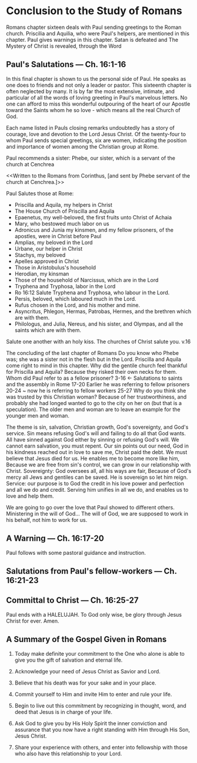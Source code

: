 # Conclusion to the Study of Romans
Romans chapter sixteen deals with Paul sending greetings to the Roman church. Priscilia and Aquilia, who were Paul&apos;s helpers, are mentioned in this chapter. Paul gives warnings in this chapter. Satan is defeated and The Mystery of Christ is revealed, through the Word
## Paul&apos;s Salutations &mdash; Ch. 16:1-16
In this final chapter is shown to us the personal side of Paul. He speaks as one does to friends and not only a leader or pastor. This sixteenth chapter is often neglected by many. It is by far the most extensive, intimate, and particular of all the words of loving greeting in Paul's marvelous letters. No one can afford to miss this wonderful outpouring of the heart of our Apostle toward the Saints whom he so love - which means all the real Church of God.

Each name listed in Pauls closing remarks undoubtedly has a story of courage, love and devotion to the Lord Jesus Christ. Of the twenty-four to whom Paul sends special greetings, six are women, indicating the position and importance of women among the Christian group at Rome.

Paul recommends a sister:
Phebe, our sister, which is a servant of the church at Cenchrea

<<Written to the Romans from Corinthus, [and sent by Phebe servant of the church at Cenchrea.]>>

Paul Salutes those at Rome:
- Priscilla and Aquila, my helpers in Christ
- The House Church of Priscilla and Aquila
- Epaenetus, my well-beloved, the first fruits unto Christ of Achaia
- Mary, who bestowed much labor on us
- Adronicus and Junia my kinsmen, and my fellow prisoners, of the apostles, were in Christ before Paul
- Amplias, my beloved in the Lord
- Urbane, our helper in Christ
- Stachys, my beloved
- Apelles approved in Christ
- Those in Aristobulus&apos;s household
- Herodian, my kinsman
- Those of the household of Narcissus, which are in the Lord
- Tryphena and Tryphosa, labor in the Lord
- Ro 16:12 Salute Tryphena and Tryphosa, who labour in the Lord.
- Persis, beloved, which laboured much in the Lord.
- Rufus chosen in the Lord, and his mother and mine.
- Asyncritus, Phlegon, Hermas, Patrobas, Hermes, and the brethren which are with them.
- Philologus, and Julia, Nereus, and his sister, and Olympas, and all the saints which are with them.

Salute one another with an holy kiss. The churches of Christ salute you. v.16

The concluding of the last chapter of Romans
Do you know who Phebe was; she was a sister not in the flesh but in the Lord.
Priscilla and Aquila come right to mind in this chapter.
Why did the gentile church feel thankful for Priscilla and Aquila? Because they risked their own necks for them.
Whom did Paul refer to as a fellow prisoner?
3-16 ← Salutations to saints and the assembly in Rome
17-20
Earlier he was referring to fellow prisoners
20-24 ~ now he is referring to fellow workers
25-27
Why do you think she was trusted by this Christian woman? Because of her trustworthiness, and probably she had longed wanted to go to the city on her on (but that is a speculation).
The older men and woman are to leave an example for the younger men and woman.

The theme is sin, salvation, Christian growth, God&apos;s sovereignty, and God&apos;s service.
Sin means refusing God&apos;s will and failing to do all that God wants.
All have sinned against God either by sinning or refusing God&apos;s will.
We cannot earn salvation, you must repent.
Our sin points out our need, God in his kindness reached out in love to save me, Christ paid the debt.
We must believe that Jesus died for us.
He enables me to become more like him,
Because we are free from sin&apos;s control, we can grow in our relationship with Christ.
Sovereignty: God oversees all, all his ways are fair,
Because of God&apos;s mercy all Jews and gentiles can be saved.
He is sovereign so let him reign.
Service: our purpose is to God the credit in his love power and perfection and all we do and credit.
Serving him unifies in all we do, and enables us to love and help them.

We are going to go over the love that Paul showed to different others.
Ministering in the will of God&hellip; The will of God, we are supposed to work in his behalf, not him to work for us.




## A Warning &mdash; Ch. 16:17-20

Paul follows with some pastoral guidance and instruction.

## Salutations from Paul's fellow-workers &mdash; Ch. 16:21-23

## Committal to Christ &mdash; Ch. 16:25-27

Paul ends with a HALELUJAH.
To God only wise, be glory through Jesus Christ for ever. Amen.

## A Summary of the Gospel Given in Romans

1.	Today make definite your commitment to the One who alone is able to give you the gift of salvation and eternal life.

2.	Acknowledge your need of Jesus Christ as Savior and Lord.

3.	Believe that his death was for your sake and in your place.

4.	Commit yourself to Him and invite Him to enter and rule your life.

5.	Begin to live out this commitment by recognizing in thought, word, and deed that Jesus is in charge of your life.

6.	Ask God to give you by His Holy Spirit the inner conviction and assurance that you now have a right standing
	with Him through His Son, Jesus Christ.

7.	Share your experience with others, and enter into fellowship with those who also have this relationship to
	your Lord.
